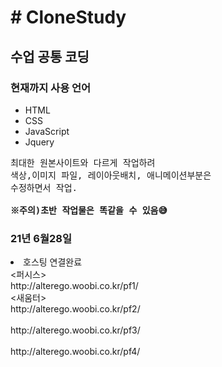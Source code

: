 <h1># CloneStudy</h1>
<h2>수업 공통 코딩</h2>
<h3>현재까지 사용 언어</h3>
<ul font-size="1.5em" color="#262626">
  <li>HTML</li>
  <li>CSS</li>
  <li>JavaScript</li>
  <li>Jquery</li>
</ul>

<pre font-size="30px">
최대한 원본사이트와 다르게 작업하려 
색상,이미지 파일, 레이아웃배치, 애니메이션부분은
수정하면서 작업.

<strong>※주의)초반 작업물은 똑같을 수 있음😅 </strong>
</pre>

<h3>21년 6월28일</h3>
<li>호스팅 연결완료</li>
<퍼시스><br>
http://alterego.woobi.co.kr/pf1/<br>
<새움터><br>
http://alterego.woobi.co.kr/pf2/<br>
<STATED><br>
http://alterego.woobi.co.kr/pf3/<br>
<KARRY><br>
http://alterego.woobi.co.kr/pf4/





